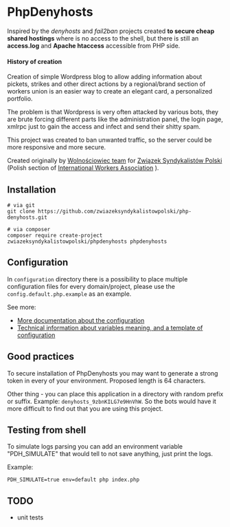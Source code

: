 PhpDenyhosts
============

Inspired by the _denyhosts_ and _fail2ban_ projects created **to secure cheap shared hostings** where is no
access to the shell, but there is still an **access.log** and **Apache htaccess** accessible from PHP side.

#### History of creation

Creation of simple Wordpress blog to allow adding information about pickets, strikes and other direct actions by a regional/brand section of workers union
is an easier way to create an elegant card, a personalized portfolio.

The problem is that Wordpress is very often attacked by various bots, they are brute forcing different parts 
like the administration panel, the login page, xmlrpc just to gain the access and infect and send their shitty spam.

This project was created to ban unwanted traffic, so the server could be more responsive and more secure.

Created originally by [Wolnościowiec team](https://github.com/Wolnosciowiec) for [Związek Syndykalistów Polski](http://zsp.net.pl) (Polish section of [International Workers Association](http://iwa-ait.org/) ).

## Installation

```
# via git
git clone https://github.com/zwiazeksyndykalistowpolski/php-denyhosts.git

# via composer
composer require create-project zwiazeksyndykalistowpolski/phpdenyhosts phpdenyhosts
```

## Configuration

In `configuration` directory there is a possibility to place multiple configuration files
for every domain/project, please use the `config.default.php.example` as an example.

See more:
- [More documentation about the configuration](./configuration/README.md)
- [Technical information about variables meaning, and a template of configuration](./configuration/config.default.php.example)

## Good practices

To secure installation of PhpDenyhosts you may want to generate a strong token
in every of your environment. Proposed length is 64 characters.

Other thing - you can place this application in a directory with random prefix or suffix.
Example: `denyhosts_9zbnKILG7e9HnVhW`. 
So the bots would have it more difficult to find out that you are using this project.

## Testing from shell

To simulate logs parsing you can add an environment variable "PDH_SIMULATE" that would
tell to not save anything, just print the logs.

Example:
```
PDH_SIMULATE=true env=default php index.php
```

## TODO

- unit tests